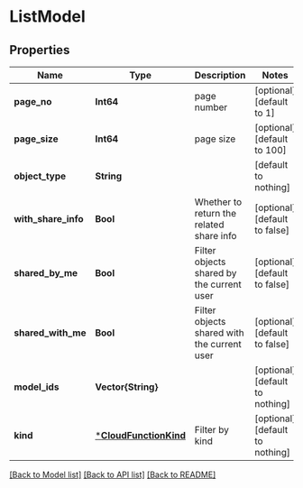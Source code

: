 # ListModel


## Properties
Name | Type | Description | Notes
------------ | ------------- | ------------- | -------------
**page_no** | **Int64** | page number | [optional] [default to 1]
**page_size** | **Int64** | page size | [optional] [default to 100]
**object_type** | **String** |  | [default to nothing]
**with_share_info** | **Bool** | Whether to return the related share info | [optional] [default to false]
**shared_by_me** | **Bool** | Filter objects shared by the current user | [optional] [default to false]
**shared_with_me** | **Bool** | Filter objects shared with the current user | [optional] [default to false]
**model_ids** | **Vector{String}** |  | [optional] [default to nothing]
**kind** | [***CloudFunctionKind**](CloudFunctionKind.md) | Filter by kind | [optional] [default to nothing]


[[Back to Model list]](../README.md#models) [[Back to API list]](../README.md#api-endpoints) [[Back to README]](../README.md)


